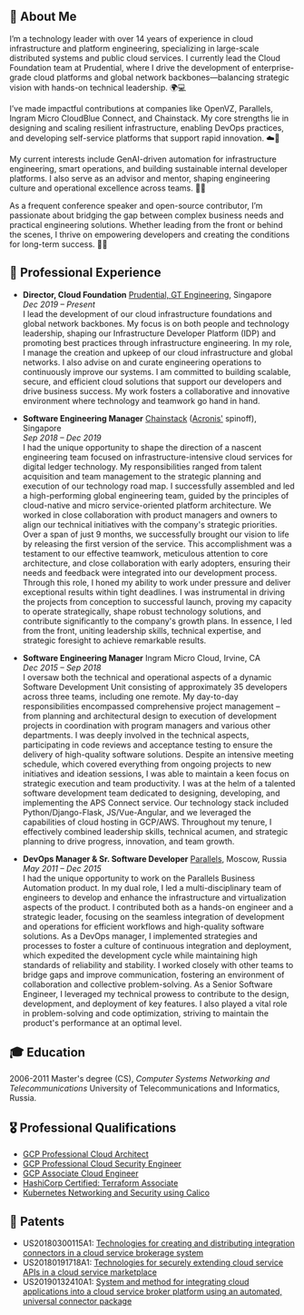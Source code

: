 ## 👤 About Me

I’m a technology leader with over 14 years of experience in cloud infrastructure and platform engineering, specializing in large-scale distributed systems and public cloud services. I currently lead the Cloud Foundation team at Prudential, where I drive the development of enterprise-grade cloud platforms and global network backbones—balancing strategic vision with hands-on technical leadership. 🌍💻

I’ve made impactful contributions at companies like OpenVZ, Parallels, Ingram Micro CloudBlue Connect, and Chainstack. My core strengths lie in designing and scaling resilient infrastructure, enabling DevOps practices, and developing self-service platforms that support rapid innovation. ☁️🔧

My current interests include GenAI-driven automation for infrastructure engineering, smart operations, and building sustainable internal developer platforms. I also serve as an advisor and mentor, shaping engineering culture and operational excellence across teams. 🤖🌱

As a frequent conference speaker and open-source contributor, I’m passionate about bridging the gap between complex business needs and practical engineering solutions. Whether leading from the front or behind the scenes, I thrive on empowering developers and creating the conditions for long-term success. 🚀👥

## 👔 Professional Experience

- **Director, Cloud Foundation**
  [Prudential, GT Engineering](https://www.prudential.com.sg/), Singapore\
   _Dec 2019 – Present_\
   I lead the development of our cloud infrastructure foundations and global network backbones. My focus is on both people and technology leadership, shaping our Infrastructure Developer Platform (IDP) and promoting best practices through infrastructure engineering.
  In my role, I manage the creation and upkeep of our cloud infrastructure and global networks. I also advise on and curate engineering operations to continuously improve our systems.
  I am committed to building scalable, secure, and efficient cloud solutions that support our developers and drive business success. My work fosters a collaborative and innovative environment where technology and teamwork go hand in hand.

- **Software Engineering Manager**
  [Chainstack](https://chainstack.com) ([Acronis'](https://acronis.com) spinoff), Singapore\
   _Sep 2018 – Dec 2019_\
   I had the unique opportunity to shape the direction of a nascent engineering team focused on infrastructure-intensive cloud services for digital ledger technology. My responsibilities ranged from talent acquisition and team management to the strategic planning and execution of our technology road map.
  I successfully assembled and led a high-performing global engineering team, guided by the principles of cloud-native and micro service-oriented platform architecture. We worked in close collaboration with product managers and owners to align our technical initiatives with the company's strategic priorities.
  Over a span of just 9 months, we successfully brought our vision to life by releasing the first version of the service. This accomplishment was a testament to our effective teamwork, meticulous attention to core architecture, and close collaboration with early adopters, ensuring their needs and feedback were integrated into our development process.
  Through this role, I honed my ability to work under pressure and deliver exceptional results within tight deadlines. I was instrumental in driving the projects from conception to successful launch, proving my capacity to operate strategically, shape robust technology solutions, and contribute significantly to the company's growth plans. In essence, I led from the front, uniting leadership skills, technical expertise, and strategic foresight to achieve remarkable results.

- **Software Engineering Manager**
  Ingram Micro Cloud, Irvine, CA\
   _Dec 2015 – Sep 2018_\
   I oversaw both the technical and operational aspects of a dynamic Software Development Unit consisting of approximately 35 developers across three teams, including one remote.
  My day-to-day responsibilities encompassed comprehensive project management – from planning and architectural design to execution of development projects in coordination with program managers and various other departments. I was deeply involved in the technical aspects, participating in code reviews and acceptance testing to ensure the delivery of high-quality software solutions.
  Despite an intensive meeting schedule, which covered everything from ongoing projects to new initiatives and ideation sessions, I was able to maintain a keen focus on strategic execution and team productivity.
  I was at the helm of a talented software development team dedicated to designing, developing, and implementing the APS Connect service. Our technology stack included Python/Django-Flask, JS/Vue-Angular, and we leveraged the capabilities of cloud hosting in GCP/AWS.
  Throughout my tenure, I effectively combined leadership skills, technical acumen, and strategic planning to drive progress, innovation, and team growth.

- **DevOps Manager & Sr. Software Developer**
  [Parallels](https://parallels.com), Moscow, Russia\
   _May 2011 – Deс 2015_\
   I had the unique opportunity to work on the Parallels Business Automation product.
  In my dual role, I led a multi-disciplinary team of engineers to develop and enhance the infrastructure and virtualization aspects of the product. I contributed both as a hands-on engineer and a strategic leader, focusing on the seamless integration of development and operations for efficient workflows and high-quality software solutions.
  As a DevOps manager, I implemented strategies and processes to foster a culture of continuous integration and deployment, which expedited the development cycle while maintaining high standards of reliability and stability. I worked closely with other teams to bridge gaps and improve communication, fostering an environment of collaboration and collective problem-solving.
  As a Senior Software Engineer, I leveraged my technical prowess to contribute to the design, development, and deployment of key features. I also played a vital role in problem-solving and code optimization, striving to maintain the product's performance at an optimal level.

## 🎓 Education

2006-2011 Master's degree (CS), _Computer Systems Networking and Telecommunications_
University of Telecommunications and Informatics, Russia.

## 🎖️ Professional Qualifications

- [GCP Professional Cloud Architect](https://google.accredible.com/4db3ac85-6442-45d5-8cc7-e6087fbe98a1)
- [GCP Professional Cloud Security Engineer](https://www.credential.net/b92ced5a-134b-4aa5-b216-53c74fd6027b)
- [GCP Associate Cloud Engineer](https://www.credential.net/f0c6c335-ddcd-4e66-a657-88964970ffa9)
- [HashiCorp Certified: Terraform Associate](https://www.credly.com/badges/16331cd7-3c14-41f9-afd0-717f5a216485)
- [Kubernetes Networking and Security using Calico](https://courses.academy.tigera.io/certificates/39ae5d6f9dc748fd8946d8e7632bb00a)

## 📜 Patents

- US20180300115A1: [Technologies for creating and distributing integration connectors in a cloud service brokerage system](https://patents.google.com/patent/US20180300115A1/en?inventor=Khaerov)
- US20180191718A1: [Technologies for securely extending cloud service APIs in a cloud service marketplace](https://patents.google.com/patent/US20180191718A1/en?inventor=Khaerov&oq=inventor:Khaerov)
- US20190132410A1: [System and method for integrating cloud applications into a cloud service broker platform using an automated, universal connector package](https://patents.google.com/patent/US20190132410A1/en?inventor=Khaerov&oq=inventor:Khaerov)
